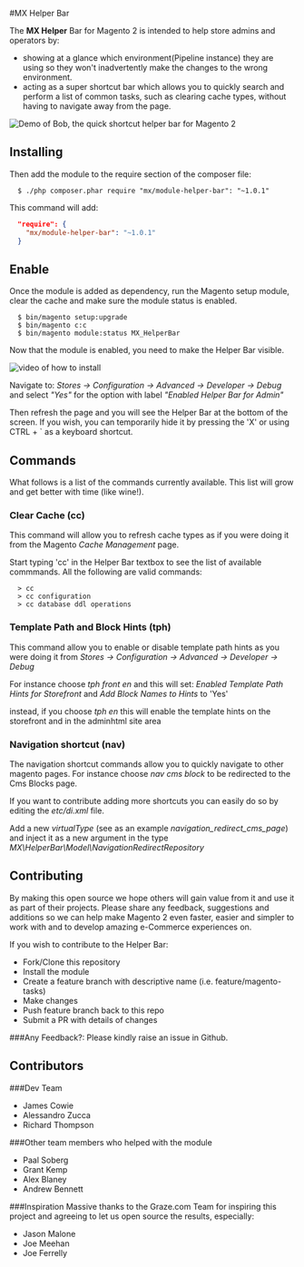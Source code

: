 #MX Helper Bar

The **MX Helper** Bar for Magento 2 is intended to help store admins and operators by:

 - showing at a glance which environment(Pipeline instance) they are using so they won't inadvertently make the changes to the wrong environment.  
 - acting as a super shortcut bar which allows you to quickly search and perform a list of common tasks, such as clearing cache types, without having to navigate away from the page.

![Demo of Bob, the quick shortcut helper bar for Magento 2](https://github.com/inviqa/MX_HelperBar/raw/master/use.gif)

## Installing
Then add the module to the require section of the composer file:

```shell
  $ ./php composer.phar require "mx/module-helper-bar": "~1.0.1"
```

This command will add:

```json
  "require": {
    "mx/module-helper-bar": "~1.0.1"
  }
```


## Enable

Once the module is added as dependency, run the Magento setup module, clear the cache and make sure the module status is enabled.

```
  $ bin/magento setup:upgrade
  $ bin/magento c:c
  $ bin/magento module:status MX_HelperBar
```

Now that the module is enabled, you need to make the Helper Bar visible.

![video of how to install ](https://github.com/inviqa/MX_HelperBar/raw/master/install.gif)

Navigate to: _Stores -> Configuration -> Advanced -> Developer -> Debug_
and select _"Yes"_ for the option with label _"Enabled Helper Bar for Admin"_

Then refresh the page and you will see the Helper Bar at the bottom of the screen. If you wish, you can temporarily hide it by pressing the 'X' or using CTRL + ` as a keyboard shortcut.

## Commands

What follows is a list of the commands currently available. This list will grow and get better with time (like wine!).

### Clear Cache (cc)

This command will allow you to refresh cache types as if you were doing it from the Magento _Cache Management_ page.

Start typing 'cc' in the Helper Bar textbox to see the list of available commmands. All the following are valid commands:

```
  > cc
  > cc configuration
  > cc database ddl operations
```

### Template Path and Block Hints (tph)

This command allow you to enable or disable template path hints as you were doing it from _Stores -> Configuration -> Advanced -> Developer -> Debug_

For instance choose _tph front en_ and this will set:
_Enabled Template Path Hints for Storefront_ and _Add Block Names to Hints_ to 'Yes'

instead, if you choose _tph en_ this will enable the template hints on the storefront and in the adminhtml site area

### Navigation shortcut (nav)

The navigation shortcut commands allow you to quickly navigate to other magento pages.
For instance choose _nav cms block_ to be redirected to the Cms Blocks page.

If you want to contribute adding more shortcuts you can easily do so by editing the _etc/di.xml_ file.

Add a new _virtualType_ (see as an example _navigation_redirect_cms_page_) and inject it as a new argument in the type _MX\HelperBar\Model\NavigationRedirectRepository_

## Contributing
By making this open source we hope others will gain value from it and use it as part of their projects.
Please share any feedback, suggestions and additions so we can help make Magento 2 even faster, easier and simpler to work with and to develop amazing e-Commerce experiences on.

If you wish to contribute to the Helper Bar:

* Fork/Clone this repository
* Install the module
* Create a feature branch with descriptive name (i.e. feature/magento-tasks)
* Make changes
* Push feature branch back to this repo
* Submit a PR with details of changes

###Any Feedback?:
Please kindly raise an issue in Github.

## Contributors

###Dev Team
* James Cowie
* Alessandro Zucca
* Richard Thompson

###Other team members who helped with the module
* Paal Soberg
* Grant Kemp
* Alex Blaney
* Andrew Bennett

###Inspiration
Massive thanks to the Graze.com Team for inspiring this project and agreeing to let us open source the results, especially: 
* Jason Malone 
* Joe Meehan
* Joe Ferrelly 

